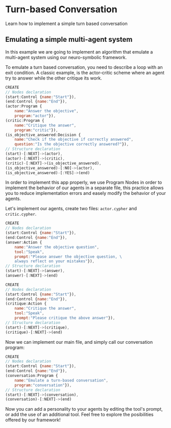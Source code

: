 # Turn-based Conversation
Learn how to implement a simple turn based conversation

## Emulating a simple multi-agent system

In this example we are going to implement an algorithm that emulate a multi-agent system using our neuro-symbolic framework.

To emulate a turn based conversation, you need to describe a loop with an exit condition.
A classic example, is the actor-critic scheme where an agent try to answer while the other critique its work.

```javascript title="conversation.cypher"
CREATE
// Nodes declaration
(start:Control {name:"Start"}),
(end:Control {name:"End"}),
(actor:Program {
    name:"Answer the objective",
    program:"actor"}),
(critic:Program {
    name:"Critique the answer",
    program:"critic"}),
(is_objective_answered:Decision {
    name:"Check if the objective if correctly answered",
    question:"Is the objective correctly answered?"}),
// Structure declaration
(start)-[:NEXT]->(actor),
(actor)-[:NEXT]->(critic),
(critic)-[:NEXT]->(is_objective_answered),
(is_objective_answered)-[:NO]->(actor),
(is_objective_answered)-[:YES]->(end)
```

In order to implement this app properly, we use Program Nodes in order to implement the behavior of our agents in a separate file, this practice allows you to reduce implementation errors and easely modify the behavior of your agents.

Let's implement our agents, create two files: `actor.cypher` and `critic.cypher`.

```javascript title="actor.cypher"
CREATE
// Nodes declaration
(start:Control {name:"Start"}),
(end:Control {name:"End"}),
(answer:Action {
    name:"Answer the objective question",
    tool:"Speak",
    prompt:"Please answer the objective question, \
    always reflect on your mistakes"}),
// Structure declaration
(start)-[:NEXT]->(answer),
(answer)-[:NEXT]->(end)
```

```javascript title="critic.cypher"
CREATE
// Nodes declaration
(start:Control {name:"Start"}),
(end:Control {name:"End"}),
(critique:Action {
    name:"Critique the answer",
    tool:"Speak",
    prompt:"Please critique the above answer"}),
// Structure declaration
(start)-[:NEXT]->(critique),
(critique)-[:NEXT]->(end)
```

Now we can implement our main file, and simply call our conversation program:

```javascript title="main.cypher"
CREATE
// Nodes declaration
(start:Control {name:"Start"}),
(end:Control {name:"End"}),
(conversation:Program {
    name:"Emulate a turn-based conversation",
    program:"conversation"}),
// Structure declaration
(start)-[:NEXT]->(conversation),
(conversation)-[:NEXT]->(end)
```

Now you can add a personality to your agents by editing the tool's prompt, or add the use of an additional tool. Feel free to explore the posibilities offered by our framework!